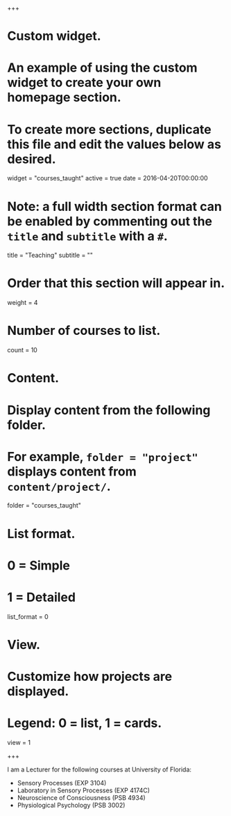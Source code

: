 +++
# Custom widget.
# An example of using the custom widget to create your own homepage section.
# To create more sections, duplicate this file and edit the values below as desired.
widget = "courses_taught"
active = true
date = 2016-04-20T00:00:00

# Note: a full width section format can be enabled by commenting out the `title` and `subtitle` with a `#`.
title = "Teaching"
subtitle = ""

# Order that this section will appear in.
weight = 4

# Number of courses to list.
count = 10

# Content.
# Display content from the following folder.
# For example, `folder = "project"` displays content from `content/project/`.
folder = "courses_taught"

# List format.
#   0 = Simple
#   1 = Detailed
list_format = 0

# View.
# Customize how projects are displayed.
# Legend: 0 = list, 1 = cards.
view = 1

+++


I am a Lecturer for the following courses at University of Florida:

- Sensory Processes (EXP 3104)
- Laboratory in Sensory Processes (EXP 4174C)
- Neuroscience of Consciousness (PSB 4934)
- Physiological Psychology (PSB 3002)

